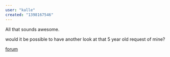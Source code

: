 ```yaml
---
user: "kalle"
created: "1398167546"
---
```


All that sounds awesome.

would it be possible to have another look at that 5 year old request of mine?

[forum](forum)
